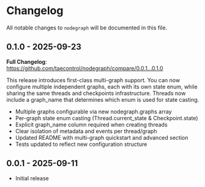 # Changelog

All notable changes to `nodegraph` will be documented in this file.

## 0.1.0 - 2025-09-23

**Full Changelog**: https://github.com/taecontrol/nodegraph/compare/0.0.1...0.1.0

This release introduces first-class multi-graph support. You can now configure multiple independent graphs, each with its own state enum, while sharing the same threads and checkpoints infrastructure. Threads now include a graph_name that determines which enum is used for state casting.

- Multiple graphs configurable via new nodegraph.graphs array
- Per-graph state enum casting (Thread.current_state & Checkpoint.state)
- Explicit graph_name column required when creating threads
- Clear isolation of metadata and events per thread/graph
- Updated README with multi-graph quickstart and advanced section
- Tests updated to reflect new configuration structure

## 0.0.1 - 2025-09-11

- Initial release

